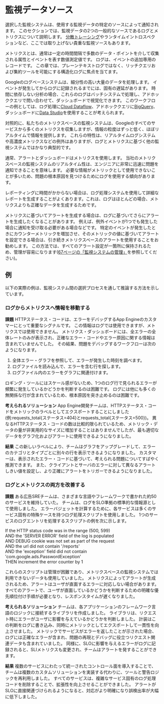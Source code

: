 # 監視データソース

選択した監視システムは、使用する監視データの特定のソースによって通知されます。
このセクションでは、監視データの2つの一般的なソースであるログとメトリクスについて説明します。
[分散トレーシング](http://bit.ly/2syvpOw)やランタイムイントロスペクションなど、ここでは取り上げない貴重な監視ソースもあります。

メトリクスとは、通常は一定の時間間隔で多数のデータ・ポイントを介して収集される属性とイベントを表す数値測定値です。
ログは、イベントの追加専用のレコードです。
この章では、プレーンテキストログではなく、リッチクエリおよび集約ツールを可能にする構造化ログに焦点を当てます。

Googleのログベースシステムは、細分性の高い大量のデータを処理します。
イベントが発生してからログに記録されるまでには、固有の遅延があります。
時間に依存しない分析の場合、これらのログはバッチシステムで処理し、アドホッククエリで問い合わせて、ダッシュボードで視覚化できます。
このワークフローの例としては、ログ処理に[Cloud Dataflow](https://cloud.google.com/dataflow/)、アドホッククエリに[BigQuery](https://cloud.google.com/bigquery/)、ダッシュボードに[Data Studio](https://datastudio.google.com/)を使用することが考えられます。

対照的に、私たちのメトリクスベースの監視システムは、Googleのすべてのサービスから多くのメトリクスを収集しますが、情報の粒度はずっと低く、ほぼリアルタイムで情報を提供します。
これらの特性は、リアルタイムログシステムや高濃度メトリクスなどの例外はありますが、ログとメトリクスに基づく他の監視システムではかなり典型的です。

通常、アラートとダッシュボードはメトリクスを使用します。
当社のメトリクスベースの監視システムのリアルタイム性は、エンジニアに非常に迅速に問題を通知できることを意味します。
必要な情報がメトリックとして使用できないことが多いため、問題の根本原因を見つけるためにログを使用する傾向があります。

レポーティングに時間がかからない場合は、ログ処理システムを使用して詳細なレポートを生成することがよくあります。これは、ログはほとんどの場合、メトリクスよりも正確なデータを生成するためです。

メトリクスに基づいてアラートを生成する場合は、ログに基づいてさらにアラートを生成したくなることがあります。
例えば、例外イベントが1つでも発生した場合に通知を受け取る必要がある場合などです。
特定のイベントが発生したときにカウンターメトリックを増加させ、そのメトリックの値に基づいてアラートを設定できる場合は、引き続きメトリクスベースのアラートを使用することをお勧めします。
この方法では、すべてのアラート設定が一箇所に保持されるため、管理が容易になります([67ページの「監視システムの管理」](../04_03_managing-your-monitoring-system/README.md)を参照してください)。

## 例

以下の実際の例は、監視システム間の選択プロセスを通して推論する方法を示しています。

### ログからメトリクスへ情報を移動する

**課題** HTTPステータス・コードは、エラーをデバッグするApp Engineのカスタマーにとって重要なシグナルです。
この情報はログでは使用できますが、メトリクスでは使用できません。
メトリクス・ダッシュボードには、全エラーの全体レートのみが表示され、正確なエラー・コードやエラー原因に関する情報は含まれていませんでした。
その結果、問題をデバッグするワークフローは次のようになります。

1. 全体エラー・グラフを参照して、エラーが発生した時刻を調べます。
1. ログファイルを読み込んで、エラーを含む行を探します。
1. ログファイル内のエラーをグラフに関連付けます。

ロギング・ツールにはスケール感がないため、1つのログ行で見られるエラーが頻繁に発生しているかどうかを判断するのは困難です。
ログには他にも多くの無関係な行が含まれているため、根本原因を突き止めるのは困難です。

**考えられるソリューション** App Engine開発チームは、HTTPステータス・コードをメトリックのラベルとしてエクスポートすることにしました(例:requests_total{ステータス=404}とrequests_total{ステータス=500})。
異なるHTTPステータス・コードの数は比較的限られているため、メトリック・データの量が非実用的なサイズに増加することはありませんでしたが、最も適切なデータをグラフ化およびアラートに使用できるようになりました。

**結果** この新しいラベルにより、チームはグラフをアップグレードして、エラーのカテゴリとタイプごとに別々の行を表示できるようになりました。
カスタマーは、表示されたエラー・コードに基づいて、考えられる問題についてすばやく推測できます。
また、クライアントとサーバのエラーに対して異なるアラートしきい値を設定し、より正確にアラートをトリガーできるようになりました。

### ログとメトリクスの両方を改善する

**課題** ある広告SREチームは、さまざまな言語やフレームワークで書かれた約50のサービスを維持していた。
チームは、ログをSLO準拠の標準的な情報源として使用しました。
エラーバジェットを計算するために、各サービスは多くのサービス固有の特殊ケースを持つログ処理スクリプトを使用しました。
1つのサービスのログエントリを処理するスクリプトの例を次に示します。

If the HTTP status code was in the range (500, 599)  
AND the 'SERVER ERROR' field of the log is populated  
AND DEBUG cookie was not set as part of the request  
AND the url did not contain '/reports'  
AND the 'exception' field did not contain 'com.google.ads.PasswordException'  
THEN increment the error counter by 1

これらのスクリプトは管理が困難であり、メトリクスベースの監視システムでは利用できないデータも使用していました。
メトリクスによってアラートが生成されるため、アラートはユーザが直面するエラーに対応しない場合があります。
すべてのアラートで、ユーザが直面しているかどうかを判断するための明確な優先順位付け手順が必要となり、レスポンスタイムが遅くなりました。

**考えられるソリューション** チームは、各アプリケーションのフレームワーク言語のロジックに接続するライブラリを作成しました。
ライブラリは、リクエスト時にエラーがユーザに影響を与えているかどうかを判断しました。
計装はこの判断をログに書き込み、同時にメトリックとしてエクスポートして一貫性を向上させました。
メトリックでサービスがエラーを返したことが示された場合、ログには正確なエラーが含まれ、問題の再現とデバッグに役立つリクエスト関連データも含まれていました。
同様に、SLOに影響を与えるエラーがログに記録されると、SLIメトリクスも変更され、チームはアラートを発することができます。

**結果** 複数のサービスにわたって統一されたコントロール面を導入することで、チームは複数のカスタムソリューションを実装する代わりに、ツールと警告ロジックを再利用しました。
すべてのサービスは、複雑なサービス固有のログ処理コードを削除することで、拡張性を向上させることができました。
アラートがSLOに直接関連づけられるようになると、対応がより明確になり誤検出率が大幅に低下しました。
